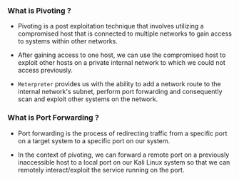 
### What is Pivoting ?

+ Pivoting is a post exploitation technique that involves utilizing a compromised host that is connected to multiple networks to gain access to systems within other networks.

+ After gaining access to one host, we can use the compromised host to exploit other hosts on a private internal network to which we could not access previously.

+ `Meterpreter` provides us with the ability to add a network route to the internal network's subnet, perform port forwarding and consequently scan and exploit other systems on the network.

### What is Port Forwarding ?

+ Port forwarding is the process of redirecting traffic from a specific port on a target system to a specific port on our system.

+ In the context of pivoting, we can forward a remote port on a previously inaccessible host to a local port on our Kali Linux system so that we can remotely interact/exploit the service running on the port.
